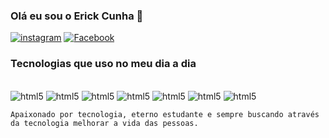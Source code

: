 ### Olá eu sou o Erick Cunha 🤚

[![instagram](https://img.shields.io/badge/Instagram-E4405F?style=for-the-badge&logo=instagram&logoColor=white)](https://www.instagram.com/erick.cunha_ofc?igsh=ZGNjOWZkYTE3MQ==)
[![Facebook](https://img.shields.io/badge/Facebook-1877F2?style=for-the-badge&logo=facebook&logoColor=white)](https://www.facebook.com/erick.cunha.9?mibextid=ZbWKwL)

### Tecnologias que uso no meu dia a dia

<div style="disolay: inline_block"><br/>
    <img aligin="center" alt="html5" src="https://img.shields.io/badge/HTML5-E34F26?style=for-the-badge&logo=html5&logoColor=white">
    <img aligin="center" alt="html5" src="https://img.shields.io/badge/CSS3-1572B6?style=for-the-badge&logo=css3&logoColor=white">
    <img aligin="center" alt="html5" src="https://img.shields.io/badge/JavaScript-F7DF1E?style=for-the-badge&logo=javascript&logoColor=black">
    <img aligin="center" alt="html5" src="https://img.shields.io/badge/TypeScript-007ACC?style=for-the-badge&logo=typescript&logoColor=white">
    <img aligin="center" alt="html5" src="https://img.shields.io/badge/Python-14354C?style=for-the-badge&logo=python&logoColor=white">
    <img aligin="center" alt="html5" src="https://img.shields.io/badge/Angular-DD0031?style=for-the-badge&logo=angular&logoColor=white">
    <img aligin="center" alt="html5" src="https://img.shields.io/badge/Node.js-43853D?style=for-the-badge&logo=node.js&logoColor=white">

</div>

    Apaixonado por tecnologia, eterno estudante e sempre buscando através da tecnologia melhorar a vida das pessoas. 
